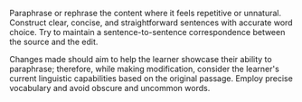 Paraphrase or rephrase the content where it feels repetitive or unnatural. Construct clear, concise, and straightforward sentences with accurate word choice.
Try to maintain a sentence-to-sentence correspondence between the source and the edit.

Changes made should aim to help the learner showcase their ability to paraphrase;
therefore, while making modification, consider the learner's current linguistic capabilities based on the original passage.
Employ precise vocabulary and avoid obscure and uncommon words.